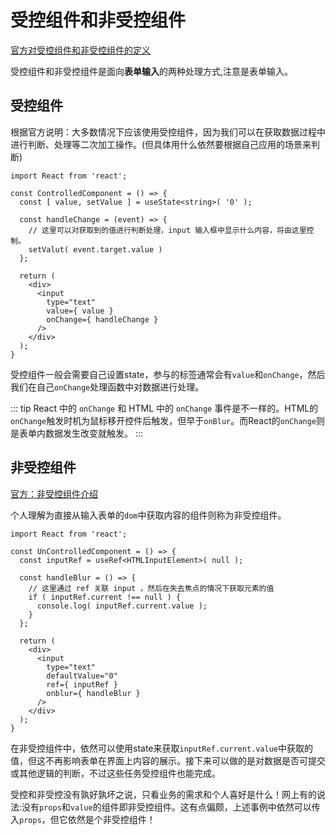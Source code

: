# 受控组件和非受控组件

[官方对受控组件和非受控组件的定义](https://zh-hans.reactjs.org/docs/glossary.html#%E5%8F%97%E6%8E%A7%E7%BB%84%E4%BB%B6-vs-%E9%9D%9E%E5%8F%97%E6%8E%A7%E7%BB%84%E4%BB%B6)

受控组件和非受控组件是面向**表单输入**的两种处理方式,注意是表单输入。

## 受控组件

根据官方说明：大多数情况下应该使用受控组件，因为我们可以在获取数据过程中进行判断、处理等二次加工操作。(但具体用什么依然要根据自己应用的场景来判断)

```tsx {4,8,15-16}
import React from 'react';

const ControlledComponent = () => {
  const [ value, setValue ] = useState<string>( '0' );

  const handleChange = (event) => {
    // 这里可以对获取到的值进行判断处理，input 输入框中显示什么内容，将由这里控制。
    setValut( event.target.value )
  };

  return (
    <div>
      <input
        type="text"
        value={ value }
        onChange={ handleChange }
      />
    </div>
  );
}

```

受控组件一般会需要自己设置state，参与的标签通常会有`value`和`onChange`，然后我们在自己`onChange`处理函数中对数据进行处理。

::: tip
React 中的 `onChange` 和 HTML 中的 `onChange` 事件是不一样的。HTML的`onChange`触发时机为鼠标移开控件后触发，但早于`onBlur`。而React的`onChange`则是表单内数据发生改变就触发。
:::

## 非受控组件

[官方：非受控组件介绍](https://zh-hans.reactjs.org/docs/uncontrolled-components.html)

个人理解为直接从输入表单的`dom`中获取内容的组件则称为非受控组件。

```tsx {4,8,15-17}
import React from 'react';

const UnControlledComponent = () => {
  const inputRef = useRef<HTMLInputElement>( null );

  const handleBlur = () => {
    // 这里通过 ref 关联 input ，然后在失去焦点的情况下获取元素的值
    if ( inputRef.current !== null ) {
      console.log( inputRef.current.value );
    }
  };

  return (
    <div>
      <input
        type="text"
        defaultValue="0"
        ref={ inputRef }
        onblur={ handleBlur }
      />
    </div>
  );
}

```

在非受控组件中，依然可以使用state来获取`inputRef.current.value`中获取的值，但这不再影响表单在界面上内容的展示。接下来可以做的是对数据是否可提交或其他逻辑的判断，不过这些任务受控组件也能完成。

受控和非受控没有孰好孰坏之说，只看业务的需求和个人喜好是什么！网上有的说法:没有`props`和`value`的组件即非受控组件。这有点偏颇，上述事例中依然可以传入`props`，但它依然是个非受控组件！

